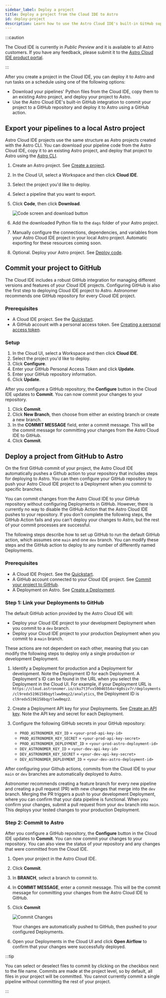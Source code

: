 ```yaml
---
sidebar_label: Deploy a project
title: Deploy a project from the Cloud IDE to Astro
id: deploy-project
description: Learn how to use the Astro Cloud IDE's built-in GitHub support to manage your data pipelines and deploy them to Astro.
---
```


:::caution

<!-- id to make it easier to remove: cloud-ide-preview-banner -->

The Cloud IDE is currently in _Public Preview_ and it is available to all Astro customers. If you have any feedback, please submit it to the [Astro Cloud IDE product portal](https://portal.productboard.com/75k8qmuqjacnrrnef446fggj).

:::

After you create a project in the Cloud IDE, you can deploy it to Astro and run tasks on a schedule using one of the following options:

- Download your pipelines' Python files from the Cloud IDE, copy them to an existing Astro project, and deploy your project to Astro.
- Use the Astro Cloud IDE's built-in GitHub integration to commit your project to a GitHub repository and deploy it to Astro using a GitHub action.

## Export your pipelines to a local Astro project

Astro Cloud IDE projects use the same structure as Astro projects created with the Astro CLI. You can download your pipeline code from the Astro Cloud IDE, copy it to an existing Astro project, and deploy that project to Astro using the [Astro CLI](cli/overview.md).

1. Create an Astro project. See [Create a project](create-project.md).
2. In the Cloud UI, select a Workspace and then click **Cloud IDE**.
3. Select the project you'd like to deploy.
4. Select a pipeline that you want to export.
5. Click **Code**, then click **Download**.

    ![Code screen and download button](/img/cloud-ide/download-code.png)

6. Add the downloaded Python file to the `dags` folder of your Astro project. 
7. Manually configure the connections, dependencies, and variables from your Astro Cloud IDE project in your local Astro project. Automatic exporting for these resources coming soon. 
8. Optional. Deploy your Astro project. See [Deploy code](deploy-code.md).

## Commit your project to GitHub

The Cloud IDE includes a robust GitHub integration for managing different versions and features of your Cloud IDE projects. Configuring GitHub is also the first step to deploying Cloud IDE project to Astro. Astronomer recommends one GitHub repository for every Cloud IDE project.

### Prerequisites 

- A Cloud IDE project. See the [Quickstart](/astro/cloud-ide/quickstart.md).
- A GitHub account with a personal access token. See [Creating a personal access token](https://docs.github.com/en/authentication/keeping-your-account-and-data-secure/creating-a-personal-access-token).

### Setup

1. In the Cloud UI, select a Workspace and then click **Cloud IDE**.
2. Select the project you'd like to deploy.
3. Click **Configure**.
4. Enter your GitHub Personal Access Token and click **Update**.
5. Enter your GitHub repository information.
6. Click **Update**.

After you configure a GitHub repository, the **Configure** button in the Cloud IDE updates to **Commit**. You can now commit your changes to your repository.

1. Click **Commit**.
2. Click **New Branch**, then choose from either an existing branch or create a new branch.
3. In the **COMMIT MESSAGE** field, enter a commit message. This will be the commit message for committing your changes from the Astro Cloud IDE to GitHub.
4. Click **Commit**.

## Deploy a project from GitHub to Astro

On the first GitHub commit of your project, the Astro Cloud IDE automatically pushes a Github action to your repository that includes steps for deploying to Astro. You can then configure your GitHub repository to push your Astro Cloud IDE project to a Deployment when you commit to specific branches. 

You can commit changes from the Astro Cloud IDE to your GitHub repository without configuring Deployments in GitHub. However, there is currently no way to disable the GitHub Action that the Astro Cloud IDE pushes to your repository. If you don't complete the following steps, the GitHub Action fails and you can't deploy your changes to Astro, but the rest of your commit processes are successful.

The following steps describe how to set up GitHub to run the default GitHub action, which assumes one `main` and one `dev` branch. You can modify these steps and the GitHub action to deploy to any number of differently named Deployments. 

### Prerequisites

- A Cloud IDE Project. See the [Quickstart](/astro/cloud-ide/quickstart.md).
- A GitHub account connected to your Cloud IDE project. See [Commit your project to GitHub](#commit-your-project-to-github).
- A Deployment on Astro. See [Create a Deployment](/astro/create-deployment.md).

### Step 1: Link your Deployments to GitHub

The default GitHub action provided by the Astro Cloud IDE will:

- Deploy your Cloud IDE project to your development Deployment when you commit to a `dev` branch.
- Deploy your Cloud IDE project to your production Deployment when you commit to a `main` branch.

These actions are not dependent on each other, meaning that you can modify the following steps to deploy only a single production or development Deployment. 

1. Identify a Deployment for production and a Deployment for development. Note the Deployment ID for each Deployment. A Deployment's ID can be found in the URL when you select the Deployment in the Cloud UI. For example, if your Deployment URL is `https://cloud.astronomer.io/cku7t3fvx59046554xr4g0siv7r/deployments/cl9redx5196158bqytlww0mqz2/analytics`, the Deployment ID is `cl9redx5196158bqytlww0mqz2`.
2. Create a Deployment API key for your Deployments. See [Create an API key](api-keys.md#create-an-api-key). Note the API key and secret for each Deployment.
3. Configure the following GitHub secrets in your GitHub repository:
   
   - `PROD_ASTRONOMER_KEY_ID` = `<your-prod-api-key-id>`
   - `PROD_ASTRONOMER_KEY_SECRET` = `<your-prod-api-key-secret>`
   - `PROD_ASTRONOMER_DEPLOYMENT_ID` = `<your-prod-astro-deployment-id>`
   - `DEV_ASTRONOMER_KEY_ID` = `<your-dev-api-key-id>`
   - `DEV_ASTRONOMER_KEY_SECRET` = `<your-dev-api-key-secret>`
   - `DEV_ASTRONOMER_DEPLOYMENT_ID` = `<your-dev-astro-deployment-id>`

After configuring your Github actions, commits from the Cloud IDE to your `main` or `dev` branches are automatically deployed to Astro.

Astronomer recommends creating a feature branch for every new pipeline and creating a pull request (PR) with new changes that merge into the `dev` branch. Merging the PR triggers a push to your development Deployment, where you can confirm that your data pipeline is functional. When you confirm your changes, submit a pull request from your `dev` branch into `main`. This deploys your tested changes to your production Deployment.

### Step 2: Commit to Astro

After you configure a GitHub repository, the **Configure** button in the Cloud IDE updates to **Commit**. You can now commit your changes to your repository. You can also view the status of your repository and any changes that were committed from the Cloud IDE.

1. Open your project in the Astro Cloud IDE.
2. Click **Commit**.
3. In **BRANCH**, select a branch to commit to.
4. In **COMMIT MESSAGE**, enter a commit message. This will be the commit message for committing your changes from the Astro Cloud IDE to GitHub.
5. Click **Commit**

   ![Commit Changes](/img/cloud-ide/commit.png)

   Your changes are automatically pushed to GitHub, then pushed to your configured Deployments.

6. Open your Deployments in the Cloud UI and click **Open Airflow** to confirm that your changes were successfully deployed.

:::tip

You can select or deselect files to commit by clicking on the checkbox next to the file name. Commits are made at the project level, so by default, all files in your project will be committed. You cannot currently commit a single pipeline without committing the rest of your project.

:::
